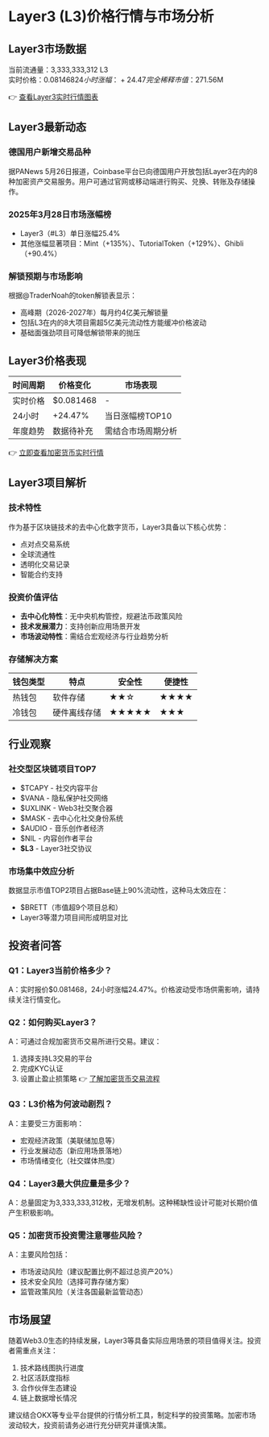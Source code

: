 # Layer3 (L3)价格行情与市场分析

## Layer3市场数据

当前流通量：3,333,333,312 L3  
实时价格：$0.081468  
24小时涨幅：+24.47%  
完全稀释市值：$271.56M  

👉 [查看Layer3实时行情图表](https://bit.ly/okx_welcome)

## Layer3最新动态

### 德国用户新增交易品种
据PANews 5月26日报道，Coinbase平台已向德国用户开放包括Layer3在内的8种加密资产交易服务。用户可通过官网或移动端进行购买、兑换、转账及存储操作。

### 2025年3月28日市场涨幅榜
- Layer3（#L3）单日涨幅25.4%
- 其他涨幅显著项目：Mint（+135%）、TutorialToken（+129%）、Ghibli（+90.4%）

### 解锁预期与市场影响
根据@TraderNoah的token解锁表显示：
- 高峰期（2026-2027年）每月约4亿美元解锁量
- 包括L3在内的8大项目需超5亿美元流动性方能缓冲价格波动
- 基础面强劲项目可降低解锁带来的抛压

## Layer3价格表现

| 时间周期 | 价格变化 | 市场表现 |
|---------|----------|----------|
| 实时价格 | $0.081468 | - |
| 24小时 | +24.47% | 当日涨幅榜TOP10 |
| 年度趋势 | 数据待补充 | 需结合市场周期分析 |

👉 [立即查看加密货币实时行情](https://bit.ly/okx_welcome)

## Layer3项目解析

### 技术特性
作为基于区块链技术的去中心化数字货币，Layer3具备以下核心优势：
- 点对点交易系统
- 全球流通性
- 透明化交易记录
- 智能合约支持

### 投资价值评估
- **去中心化特性**：无中央机构管控，规避法币政策风险
- **技术发展潜力**：支持创新应用场景开发
- **市场波动特性**：需结合宏观经济与行业趋势分析

### 存储解决方案
| 钱包类型 | 特点 | 安全性 | 便捷性 |
|---------|------|-------|--------|
| 热钱包 | 软件存储 | ★★☆ | ★★★★ |
| 冷钱包 | 硬件离线存储 | ★★★★★ | ★★★ |

## 行业观察

### 社交型区块链项目TOP7
- $TCAPY - 社交内容平台
- $VANA - 隐私保护社交网络
- $UXLINK - Web3社交聚合器
- $MASK - 去中心化社交身份系统
- $AUDIO - 音乐创作者经济
- $NIL - 内容创作者平台
- **$L3** - Layer3社交协议

### 市场集中效应分析
数据显示市值TOP2项目占据Base链上90%流动性，这种马太效应在：
- $BRETT（市值超9个项目总和）
- Layer3等潜力项目间形成明显对比

## 投资者问答

### Q1：Layer3当前价格多少？
A：实时报价$0.081468，24小时涨幅24.47%。价格波动受市场供需影响，请持续关注行情变化。

### Q2：如何购买Layer3？
A：可通过合规加密货币交易所进行交易。建议：
1. 选择支持L3交易的平台
2. 完成KYC认证
3. 设置止盈止损策略
👉 [了解加密货币交易流程](https://bit.ly/okx_welcome)

### Q3：L3价格为何波动剧烈？
A：主要受三方面影响：
- 宏观经济政策（美联储加息等）
- 行业发展动态（新应用场景落地）
- 市场情绪变化（社交媒体热度）

### Q4：Layer3最大供应量是多少？
A：总量固定为3,333,333,312枚，无增发机制。这种稀缺性设计可能对长期价值产生积极影响。

### Q5：加密货币投资需注意哪些风险？
A：主要风险包括：
- 市场波动风险（建议配置比例不超过总资产20%）
- 技术安全风险（选择可靠存储方案）
- 监管政策风险（关注各国最新监管动态）

## 市场展望

随着Web3.0生态的持续发展，Layer3等具备实际应用场景的项目值得关注。投资者需重点关注：
1. 技术路线图执行进度
2. 社区活跃度指标
3. 合作伙伴生态建设
4. 链上数据增长情况

建议结合OKX等专业平台提供的行情分析工具，制定科学的投资策略。加密市场波动较大，投资前请务必进行充分研究并谨慎决策。

